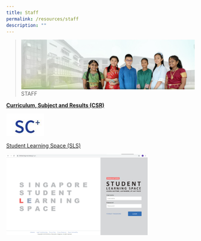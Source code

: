 ```yaml
---
title: Staff
permalink: /resources/staff
description: ""
---
```

>![](/images/About%20Us/banner2-with%20bg.jpg)
>STAFF

[**Curriculum, Subject and Results (CSR)**](https://schoolcockpit.moe.gov.sg/academic)

<p><a href="https://schoolcockpit.moe.gov.sg/academic">
<img src="/images/Resources/Staff/SC.jpg"
		 style="width:20%">
</a></p>

[Student Learning Space (SLS)](https://vle.learning.moe.edu.sg/login)

<p><a href="https://vle.learning.moe.edu.sg/login">
<img src="/images/Resources/Staff/SLS.png"
		 style="width:75%">
</a></p>